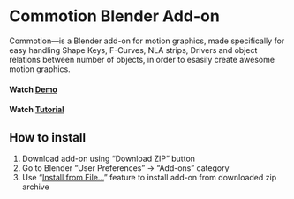 Commotion Blender Add-on
========================

Commotion—is a Blender add-on for motion graphics, made specifically for easy handling Shape Keys, F-Curves, NLA strips, Drivers and object relations between number of objects, in order to esasily create awesome motion graphics.

#### Watch [Demo]
#### Watch [Tutorial]


How to install
------------------------

1. Download add-on using “Download ZIP” button
2. Go to Blender “User Preferences” → “Add-ons” category
3. Use “[Install from File…]” feature to install add-on from downloaded zip archive




[Demo]: http://youtu.be/gLj4PvHbm4s
[Tutorial]: http://youtu.be/qbJMTOUdxRY
[Install from File…]: http://www.blender.org/manual/extensions/python/add_ons.html#installation-of-a-3rd-party-add-on